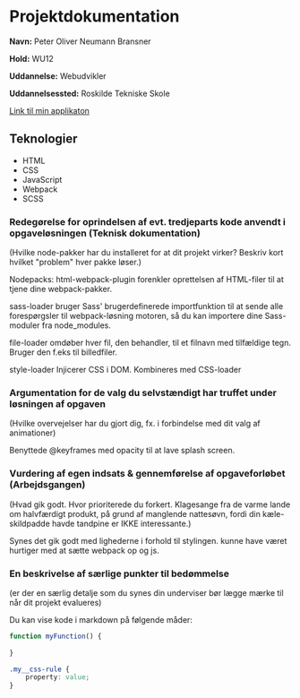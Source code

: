 # Projektdokumentation

**Navn:** Peter Oliver Neumann Bransner

**Hold:** WU12

**Uddannelse:** Webudvikler

**Uddannelsessted:** Roskilde Tekniske Skole

[Link til min applikaton](https://rts-cmk-wu12.github.io/newsify-PeterB69420/)


## Teknologier

-   HTML
-   CSS
-   JavaScript
-   Webpack
-   SCSS



### Redegørelse for oprindelsen af evt. tredjeparts kode anvendt i opgaveløsningen (Teknisk dokumentation)

(Hvilke node-pakker har du installeret for at dit projekt virker? Beskriv kort hvilket "problem" hver pakke løser.)

Nodepacks:
html-webpack-plugin
forenkler oprettelsen af ​​HTML-filer til at tjene dine webpack-pakker.


sass-loader
bruger Sass' brugerdefinerede importfunktion til at sende alle forespørgsler til webpack-løsning motoren, så du kan importere dine Sass-moduler fra node_modules.


file-loader
omdøber hver fil, den behandler, til et filnavn med tilfældige tegn. Bruger den f.eks til billedfiler.


style-loader
Injicerer CSS i DOM. Kombineres med CSS-loader




### Argumentation for de valg du selvstændigt har truffet under løsningen af opgaven

(Hvilke overvejelser har du gjort dig, fx. i forbindelse med dit valg af animationer)

Benyttede @keyframes med opacity til at lave splash screen.

### Vurdering af egen indsats & gennemførelse af opgaveforløbet (Arbejdsgangen)

(Hvad gik godt. Hvor prioriterede du forkert. Klagesange fra de varme lande om halvfærdigt produkt, på grund af manglende nattesøvn, fordi din kæle-skildpadde havde tandpine er IKKE interessante.)

Synes det gik godt med lighederne i forhold til stylingen. kunne have været hurtiger med at sætte webpack op og js.
### En beskrivelse af særlige punkter til bedømmelse

(er der en særlig detalje som du synes din underviser bør lægge mærke til når dit projekt evalueres)

Du kan vise kode i markdown på følgende måder: 
```js
function myFunction() {
	
}
```

```css
.my__css-rule {
	property: value;
}
```

